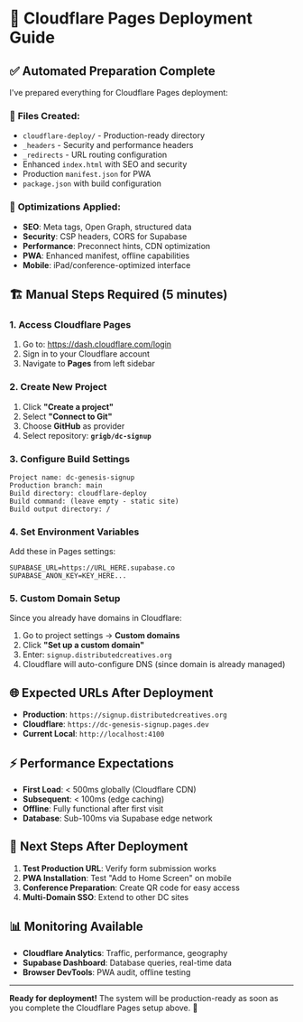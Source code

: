 # 🚀 Cloudflare Pages Deployment Guide

## ✅ Automated Preparation Complete

I've prepared everything for Cloudflare Pages deployment:

### 📁 **Files Created:**
- `cloudflare-deploy/` - Production-ready directory
- `_headers` - Security and performance headers
- `_redirects` - URL routing configuration  
- Enhanced `index.html` with SEO and security
- Production `manifest.json` for PWA
- `package.json` with build configuration

### 🔧 **Optimizations Applied:**
- **SEO**: Meta tags, Open Graph, structured data
- **Security**: CSP headers, CORS for Supabase
- **Performance**: Preconnect hints, CDN optimization
- **PWA**: Enhanced manifest, offline capabilities
- **Mobile**: iPad/conference-optimized interface

## 🏗️ Manual Steps Required (5 minutes)

### **1. Access Cloudflare Pages**
1. Go to: https://dash.cloudflare.com/login
2. Sign in to your Cloudflare account
3. Navigate to **Pages** from left sidebar

### **2. Create New Project**
1. Click **"Create a project"**
2. Select **"Connect to Git"**
3. Choose **GitHub** as provider
4. Select repository: **`grigb/dc-signup`**

### **3. Configure Build Settings**
```
Project name: dc-genesis-signup
Production branch: main
Build directory: cloudflare-deploy
Build command: (leave empty - static site)
Build output directory: / 
```

### **4. Set Environment Variables**
Add these in Pages settings:
```
SUPABASE_URL=https://URL_HERE.supabase.co
SUPABASE_ANON_KEY=KEY_HERE...
```

### **5. Custom Domain Setup**
Since you already have domains in Cloudflare:

1. Go to project settings → **Custom domains**
2. Click **"Set up a custom domain"**
3. Enter: `signup.distributedcreatives.org`
4. Cloudflare will auto-configure DNS (since domain is already managed)

## 🌐 Expected URLs After Deployment

- **Production**: `https://signup.distributedcreatives.org`
- **Cloudflare**: `https://dc-genesis-signup.pages.dev`
- **Current Local**: `http://localhost:4100`

## ⚡ Performance Expectations

- **First Load**: < 500ms globally (Cloudflare CDN)
- **Subsequent**: < 100ms (edge caching)
- **Offline**: Fully functional after first visit
- **Database**: Sub-100ms via Supabase edge network

## 🔄 Next Steps After Deployment

1. **Test Production URL**: Verify form submission works
2. **PWA Installation**: Test "Add to Home Screen" on mobile
3. **Conference Preparation**: Create QR code for easy access
4. **Multi-Domain SSO**: Extend to other DC sites

## 📊 Monitoring Available

- **Cloudflare Analytics**: Traffic, performance, geography
- **Supabase Dashboard**: Database queries, real-time data
- **Browser DevTools**: PWA audit, offline testing

---

**Ready for deployment!** The system will be production-ready as soon as you complete the Cloudflare Pages setup above. 🎉
